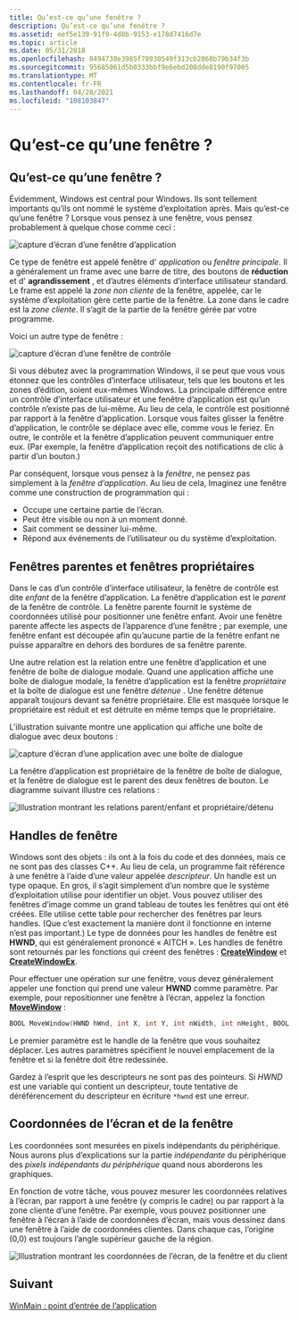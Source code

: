 ```yaml
---
title: Qu’est-ce qu’une fenêtre ?
description: Qu’est-ce qu’une fenêtre ?
ms.assetid: eef5e139-91f9-4d8b-9153-e178d7416d7e
ms.topic: article
ms.date: 05/31/2018
ms.openlocfilehash: 8494738e3985f78930549f313cb2868b79b34f3b
ms.sourcegitcommit: 95685061d5b0333bbf9e6ebd208dde8190f97005
ms.translationtype: MT
ms.contentlocale: fr-FR
ms.lasthandoff: 04/28/2021
ms.locfileid: "108103847"
---
```

# <a name="what-is-a-window"></a>Qu’est-ce qu’une fenêtre ?

## <a name="what-is-a-window"></a>Qu’est-ce qu’une fenêtre ?

Évidemment, Windows est central pour Windows. Ils sont tellement importants qu’ils ont nommé le système d’exploitation après. Mais qu’est-ce qu’une fenêtre ? Lorsque vous pensez à une fenêtre, vous pensez probablement à quelque chose comme ceci :

![capture d’écran d’une fenêtre d’application](images/window01.png)

Ce type de fenêtre est appelé fenêtre d' *application* ou *fenêtre principale*. Il a généralement un frame avec une barre de titre, des boutons de **réduction** et d' **agrandissement** , et d’autres éléments d’interface utilisateur standard. Le frame est appelé la *zone non cliente* de la fenêtre, appelée, car le système d’exploitation gère cette partie de la fenêtre. La zone dans le cadre est la *zone cliente*. Il s’agit de la partie de la fenêtre gérée par votre programme.

Voici un autre type de fenêtre :

![capture d’écran d’une fenêtre de contrôle](images/window02.png)

Si vous débutez avec la programmation Windows, il se peut que vous vous étonnez que les contrôles d’interface utilisateur, tels que les boutons et les zones d’édition, soient eux-mêmes Windows. La principale différence entre un contrôle d’interface utilisateur et une fenêtre d’application est qu’un contrôle n’existe pas de lui-même. Au lieu de cela, le contrôle est positionné par rapport à la fenêtre d’application. Lorsque vous faites glisser la fenêtre d’application, le contrôle se déplace avec elle, comme vous le feriez. En outre, le contrôle et la fenêtre d’application peuvent communiquer entre eux. (Par exemple, la fenêtre d’application reçoit des notifications de clic à partir d’un bouton.)

Par conséquent, lorsque vous pensez à la *fenêtre*, ne pensez pas simplement à la *fenêtre d’application*. Au lieu de cela, Imaginez une fenêtre comme une construction de programmation qui :

-   Occupe une certaine partie de l’écran.
-   Peut être visible ou non à un moment donné.
-   Sait comment se dessiner lui-même.
-   Répond aux événements de l’utilisateur ou du système d’exploitation.

## <a name="parent-windows-and-owner-windows"></a>Fenêtres parentes et fenêtres propriétaires

Dans le cas d’un contrôle d’interface utilisateur, la fenêtre de contrôle est dite *enfant* de la fenêtre d’application. La fenêtre d’application est le *parent* de la fenêtre de contrôle. La fenêtre parente fournit le système de coordonnées utilisé pour positionner une fenêtre enfant. Avoir une fenêtre parente affecte les aspects de l’apparence d’une fenêtre ; par exemple, une fenêtre enfant est découpée afin qu’aucune partie de la fenêtre enfant ne puisse apparaître en dehors des bordures de sa fenêtre parente.

Une autre relation est la relation entre une fenêtre d’application et une fenêtre de boîte de dialogue modale. Quand une application affiche une boîte de dialogue modale, la fenêtre d’application est la fenêtre *propriétaire* et la boîte de dialogue est une fenêtre *détenue* . Une fenêtre détenue apparaît toujours devant sa fenêtre propriétaire. Elle est masquée lorsque le propriétaire est réduit et est détruite en même temps que le propriétaire.

L’illustration suivante montre une application qui affiche une boîte de dialogue avec deux boutons :

![capture d’écran d’une application avec une boîte de dialogue](images/window03.png)

La fenêtre d’application est propriétaire de la fenêtre de boîte de dialogue, et la fenêtre de dialogue est le parent des deux fenêtres de bouton. Le diagramme suivant illustre ces relations :

![Illustration montrant les relations parent/enfant et propriétaire/détenu](images/window04.png)

## <a name="window-handles"></a>Handles de fenêtre

Windows sont des objets : ils ont à la fois du code et des données, mais ce ne sont pas des classes C++. Au lieu de cela, un programme fait référence à une fenêtre à l’aide d’une valeur appelée *descripteur*. Un handle est un type opaque. En gros, il s’agit simplement d’un nombre que le système d’exploitation utilise pour identifier un objet. Vous pouvez utiliser des fenêtres d’image comme un grand tableau de toutes les fenêtres qui ont été créées. Elle utilise cette table pour rechercher des fenêtres par leurs handles. (Que c’est exactement la manière dont il fonctionne en interne n’est pas important.) Le type de données pour les handles de fenêtre est **HWND**, qui est généralement prononcé « AITCH ». Les handles de fenêtre sont retournés par les fonctions qui créent des fenêtres : [**CreateWindow**](/windows/desktop/DirectShow/cbasewindow-docreatewindow) et [**CreateWindowEx**](/windows/desktop/api/winuser/nf-winuser-createwindowexa).

Pour effectuer une opération sur une fenêtre, vous devez généralement appeler une fonction qui prend une valeur **HWND** comme paramètre. Par exemple, pour repositionner une fenêtre à l’écran, appelez la fonction [**MoveWindow**](/windows/desktop/api/winuser/nf-winuser-movewindow) :


```C++
BOOL MoveWindow(HWND hWnd, int X, int Y, int nWidth, int nHeight, BOOL bRepaint);
```



Le premier paramètre est le handle de la fenêtre que vous souhaitez déplacer. Les autres paramètres spécifient le nouvel emplacement de la fenêtre et si la fenêtre doit être redessinée.

Gardez à l’esprit que les descripteurs ne sont pas des pointeurs. Si *HWND* est une variable qui contient un descripteur, toute tentative de déréférencement du descripteur en écriture `*hwnd` est une erreur.

## <a name="screen-and-window-coordinates"></a>Coordonnées de l’écran et de la fenêtre

Les coordonnées sont mesurées en pixels indépendants du périphérique. Nous aurons plus d’explications sur la partie *indépendante* du périphérique des *pixels indépendants du périphérique* quand nous aborderons les graphiques.

En fonction de votre tâche, vous pouvez mesurer les coordonnées relatives à l’écran, par rapport à une fenêtre (y compris le cadre) ou par rapport à la zone cliente d’une fenêtre. Par exemple, vous pouvez positionner une fenêtre à l’écran à l’aide de coordonnées d’écran, mais vous dessinez dans une fenêtre à l’aide de coordonnées clientes. Dans chaque cas, l’origine (0,0) est toujours l’angle supérieur gauche de la région.

![Illustration montrant les coordonnées de l’écran, de la fenêtre et du client](images/coordinates01.png)

## <a name="next"></a>Suivant

[WinMain : point d’entrée de l’application](winmain--the-application-entry-point.md)

 

 
